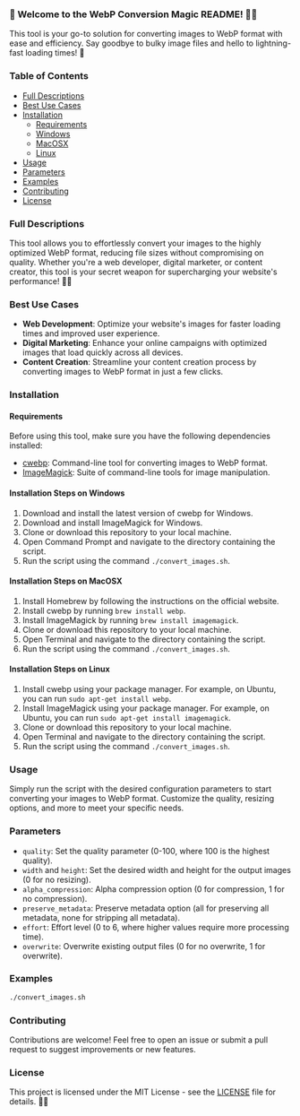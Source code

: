 ### 🎉 Welcome to the WebP Conversion Magic README! 🎨✨

This tool is your go-to solution for converting images to WebP format with ease and efficiency. Say goodbye to bulky image files and hello to lightning-fast loading times! 🚀

### Table of Contents

- [Full Descriptions](#full-descriptions)
- [Best Use Cases](#best-use-cases)
- [Installation](#installation)
  - [Requirements](#requirements)
  - [Windows](#installation-steps-on-windows)
  - [MacOSX](#installation-steps-on-macosx)
  - [Linux](#installation-steps-on-linux)
- [Usage](#usage)
- [Parameters](#parameters)
- [Examples](#examples)
- [Contributing](#contributing)
- [License](#license)

### Full Descriptions

This tool allows you to effortlessly convert your images to the highly optimized WebP format, reducing file sizes without compromising on quality. Whether you're a web developer, digital marketer, or content creator, this tool is your secret weapon for supercharging your website's performance! 💪🌟

### Best Use Cases

- **Web Development**: Optimize your website's images for faster loading times and improved user experience.
- **Digital Marketing**: Enhance your online campaigns with optimized images that load quickly across all devices.
- **Content Creation**: Streamline your content creation process by converting images to WebP format in just a few clicks.

### Installation

#### Requirements

Before using this tool, make sure you have the following dependencies installed:

- [cwebp](https://developers.google.com/speed/webp/download): Command-line tool for converting images to WebP format.
- [ImageMagick](https://imagemagick.org/): Suite of command-line tools for image manipulation.

#### Installation Steps on Windows

1. Download and install the latest version of cwebp for Windows.
2. Download and install ImageMagick for Windows.
3. Clone or download this repository to your local machine.
4. Open Command Prompt and navigate to the directory containing the script.
5. Run the script using the command `./convert_images.sh`.

#### Installation Steps on MacOSX

1. Install Homebrew by following the instructions on the official website.
2. Install cwebp by running `brew install webp`.
3. Install ImageMagick by running `brew install imagemagick`.
4. Clone or download this repository to your local machine.
5. Open Terminal and navigate to the directory containing the script.
6. Run the script using the command `./convert_images.sh`.

#### Installation Steps on Linux

1. Install cwebp using your package manager. For example, on Ubuntu, you can run `sudo apt-get install webp`.
2. Install ImageMagick using your package manager. For example, on Ubuntu, you can run `sudo apt-get install imagemagick`.
3. Clone or download this repository to your local machine.
4. Open Terminal and navigate to the directory containing the script.
5. Run the script using the command `./convert_images.sh`.

### Usage

Simply run the script with the desired configuration parameters to start converting your images to WebP format. Customize the quality, resizing options, and more to meet your specific needs.

### Parameters

- `quality`: Set the quality parameter (0-100, where 100 is the highest quality).
- `width` and `height`: Set the desired width and height for the output images (0 for no resizing).
- `alpha_compression`: Alpha compression option (0 for compression, 1 for no compression).
- `preserve_metadata`: Preserve metadata option (all for preserving all metadata, none for stripping all metadata).
- `effort`: Effort level (0 to 6, where higher values require more processing time).
- `overwrite`: Overwrite existing output files (0 for no overwrite, 1 for overwrite).

### Examples

```bash
./convert_images.sh
```

### Contributing

Contributions are welcome! Feel free to open an issue or submit a pull request to suggest improvements or new features.

### License

This project is licensed under the MIT License - see the [LICENSE](LICENSE) file for details. 📜✨
